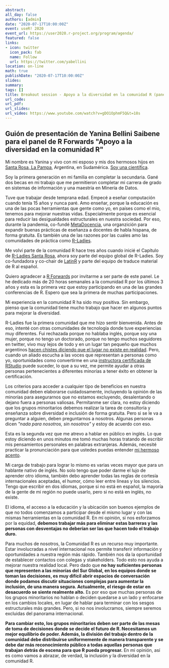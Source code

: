 ```yaml
---
abstract:  
all_day: false
authors: [admin]
date: "2020-07-17T10:00:00Z"
event: useR! 2020
event_url: https://user2020.r-project.org/program/agenda/
featured: false
links: 
- icon: twitter
  icon_pack: fab
  name: Follow
  url: https://twitter.com/yabellini 
location: on-line
math: true
publishDate: "2020-07-17T10:00:00Z"
slides:  
summary:   
tags: []
title: Breakout session - Apoyo a la diversidad en la comunidad R (panel de R Forwards)
url_code: 
url_pdf: 
url_slides: 
url_video: https://www.youtube.com/watch?v=gDO1OphmF5Q&t=18s
---
```


## Guión de presentación de Yanina Bellini Saibene para el panel de R Forwards "Apoyo a la diversidad en la comunidad R"

Mi nombre es Yanina y vivo con mi esposo y mis dos hermosos hijos en [Santa Rosa, La Pampa](https://es.wikipedia.org/wiki/Santa_Rosa_(La_Pampa)), Argentina, en Sudamérica. [Soy una científica](https://inta.gob.ar/personas/bellini.yanina). 

Soy la primera generación en mi familia en completar la secundaria. Gané dos becas en mi trabajo que me permitieron completar mi carrera de grado en sistemas de información y una maestría en Minería de Datos. 

Tuve que trabajar desde temprana edad. Empecé a eseñar computación cuando tenía 15 años y nunca paré. Amo enseñar, porque la educación es una de las pocas herramientas que gente como yo, en países como el mio, tenemos para mejorar nuestras vidas.  Especialmente porque es esencial para reducir las desigualdades estructurales en nuestra sociedad. Por eso, durante la pandemia, co-fundé [MetaDocencia](https://www.metadocencia.org/), una organzición para expandir buenas prácticas de eseñanza a docentes de habla hispana, de forma gratuita. Es también una de las razones por las cuales amo las comunidades de práctica como [R-Ladies](https://rladies.org/). 

Me volví parte de la comunidad R hace tres años cuando inicié el Capítulo de [R-Ladies Santa Rosa](https://www.meetup.com/es-ES/rladies-santa-rosa/), ahora soy parte del equipo global de R-Ladies.  Soy co-fundadora y co-chair de [LatinR](https://latin-r.com/) y parte del equipo de traduce material de R al español. 

Quiero agradecer a [R Forwards](https://forwards.github.io/) por invitarme a ser parte de este panel. Le he dedicado más de 20 horas semanales a la comunidad R por los últimos 3 años y esta es la primera vez que estoy participando en una de las grandes conferencias de R. Espero que sea la primera de muchas participaciones. 

Mi experiencia en la comunidad R ha sido muy positiva. Sin embargo, pienso que la comunidad tiene mucho trabajo que hacer en algunos puntos para mejorar la diversidad. 

R-Ladies fue la primera comunidad que me hizo sentir bienvenida. Antes de eso, intenté con otras comunidades de tecnología donde tuve experiencias muy diferentes.  Fui rechazada porque no hablaba inglés, porque soy una mujer, porque no tengo un doctorado, porque no tengo muchos seguidores en twitter, vivo muy lejos de todo y en un lugar tan pequeño que muchos argentinos [hacen chistes diciendo que el lugar no existe en realidad](https://www.lanacion.com.ar/lifestyle/la-pampa-no-existe-al-menos-fue-nid2261309). Pero, cuando un aliado escucha a las voces que representan a personas como yo, oportunidades como convertirme en una [instructora certificada de RStudio](https://yabellini.netlify.app/es/post/rstudiocertification/) puede suceder, lo que a su vez, me permite ayudar a otras personas pertenecientes a diferentes minorías a tener éxito en obtener la certificación.

Los criterios para acceder a cualquier tipo de beneficios en nuestra comunidad deben elaborarse cuidadosamente, incluyendo la opinión de las minorías para asegurarnos que no estamos excluyendo, desalentando o dejano fuera a personas valiosas. Permítanme ser clara, no estoy diciendo que los grupos minoritarios debemos realizar la tarea de consultoría y enseñanza sobre diversidad e inclusión de forma gratuita. Pero si se le va a preguntar a alguien, deben preguntarnos a nosotros. Algunas personas dicen _"nada para nosotros, sin nosotros"_ y estoy de acuerdo con eso.
 
Esta es la segunda vez que me atrevo a hablar en público en inglés. Lo que estoy diciendo en unos minutos me tomó muchas horas tratando de escribir mis pensamientos personales en palabras extranjeras. Además, necesité practicar la pronunciación para que ustedes puedas entender [mi hermoso acento](https://weheartit.com/entry/305576348).

Mi carga de trabajo para lograr lo mismo es varias veces mayor que para un hablante nativo de inglés. No solo tengo que poder darme el lujo de aprender otro idioma, también debo aprender todas las reglas de cortesía internacionales aceptadas, el humor, cómo leer entre líneas y los silencios. Tengo que escribir en dos idiomas, porque si no está en español, la mayoría de la gente de mi región no puede usarlo, pero si no está en inglés, no existe.

El idioma, el acceso a la educación y la ubicación son buenos ejemplos de que no todos comenzamos a participar desde el mismo lugar y con las mismas herramientas en la comunidad R. En mi opinión, si nos esforzamos por la equidad, **debemos trabajar más para eliminar estas barreras y las personas con desventajas no deberían ser las que hacen todo el trabajo duro.**

Para muchos de nosotros, la Comunidad R es un recurso muy importante. Estar involucradas a nivel internacional nos permite transferir información y oportunidades a nuestra región más rápido. También nos da la oportunidad de establecer contactos con colegas y stakeholders. Todo esto nos ayuda a mejorar nuestra realidad local. Pero dado que **no hay suficientes personas que representen a las minorías del Sur Global, en los equipos donde se toman las decisiones, es muy difícil abrir espacios de conversación donde podamos discutir situaciones complejas para aumentar la inclusión, de una manera segura. Actualmente, el riesgo de estar en desacuerdo se siente realmente alto.** Es por eso que muchas personas de los grupos minoritarios no hablan o deciden quedarse a un lado y enfocarse en los cambios locales, en lugar de hablar para terminar con los sesgos estructurales más grandes. Pero, si no nos involucramos, siempre seremos excluidas del panorama internacional.

**Para cambiar esto, los grupos minoritarios deben ser parte de las mesas de toma de decisiones donde se decide el futuro de R. Necesitamos un mejor equilibrio de poder. Además, la división del trabajo dentro de la comunidad debe distribuirse uniformemente de manera transparente y se debe dar más reconocimiento público a todas aquellas personas que trabajan detrás de escena para que R pueda progresar.** En mi opinión, así es como vamos a abrazar, de verdad, la inclusión y la diversidad en la comunidad R.